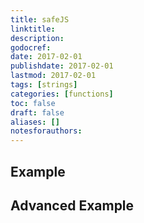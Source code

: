 ```yaml
---
title: safeJS
linktitle:
description:
godocref:
date: 2017-02-01
publishdate: 2017-02-01
lastmod: 2017-02-01
tags: [strings]
categories: [functions]
toc: false
draft: false
aliases: []
notesforauthors:
---
```


## Example

## Advanced Example

